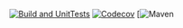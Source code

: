 [![Build and UnitTests](https://github.com/KKCollege/kkrpc/actions/workflows/build-and-unittest.yml/badge.svg)](https://github.com/KKCollege/kkrpc/actions/workflows/build-and-unittest.yml)
[![Codecov](https://codecov.io/gh/KKCollege/kkrpc/master/graph/badge.svg)](https://codecov.io/gh/KKCollege/kkrpc)
[![Maven](https://img.shields.io/maven-central/v/cn.kimmking/kkrpc.svg)
